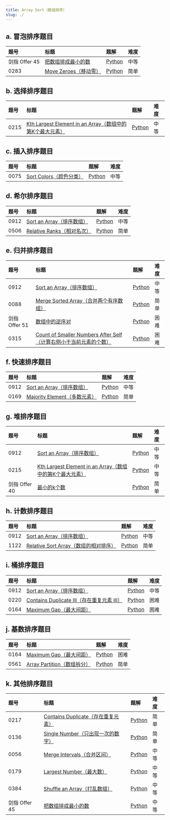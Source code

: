 ```yaml
---
title: Array Sort（数组排序）
slug: ./
---
```


## a. 冒泡排序题目

| 题号          | 标题                                 | 题解                                                                 | 难度 |
| :------------ | :----------------------------------- | :------------------------------------------------------------------- | :--- |
| 剑指 Offer 45 | [把数组排成最小的数][bszpczxds]      | [Python](./Questions/01-ba-shu-zu-pai-cheng-zui-xiao-de-shu-lcof.md) | 中等 |
| 0283          | [Move Zeroes（移动零）][move-zeroes] | [Python](./Questions/02-Move-Zeros.md)                               | 简单 |

## b. 选择排序题目

| 题号 | 标题                                                                                        | 题解         | 难度 |
| :--- | :------------------------------------------------------------------------------------------ | :----------- | :--- |
| 0215 | [Kth Largest Element in an Array（数组中的第K个最大元素）][kth-largest-element-in-an-array] | [Python](./) | 中等 |

## c. 插入排序题目

| 题号 | 标题                                   | 题解         | 难度 |
| :--- | :------------------------------------- | :----------- | :--- |
| 0075 | [Sort Colors（颜色分类）][sort-colors] | [Python](./) | 中等 |

## d. 希尔排序题目

| 题号 | 标题                                         | 题解         | 难度 |
| :--- | :------------------------------------------- | :----------- | :--- |
| 0912 | [Sort an Array（排序数组）][sort-an-array]   | [Python](./) | 中等 |
| 0506 | [Relative Ranks（相对名次）][relative-ranks] | [Python](./) | 简单 |

## e. 归并排序题目

| 题号          | 标题                                                                                                     | 题解         | 难度 |
| :------------ | :------------------------------------------------------------------------------------------------------- | :----------- | :--- |
| 0912          | [Sort an Array（排序数组）][sort-an-array]                                                               | [Python](./) | 中等 |
| 0088          | [Merge Sorted Array（合并两个有序数组）][merge-sorted-array]                                             | [Python](./) | 简单 |
| 剑指 Offer 51 | [数组中的逆序对][szzdnxd]                                                                                | [Python](./) | 困难 |
| 0315          | [Count of Smaller Numbers After Self（计算右侧小于当前元素的个数）][count-of-smaller-numbers-after-self] | [Python](./) | 困难 |

## f. 快速排序题目

| 题号 | 标题                                             | 题解         | 难度 |
| :--- | :----------------------------------------------- | :----------- | :--- |
| 0912 | [Sort an Array（排序数组）][sort-an-array]       | [Python](./) | 中等 |
| 0169 | [Majority Element（多数元素）][majority-element] | [Python](./) | 简单 |

## g. 堆排序题目

| 题号          | 标题                                                                                        | 题解         | 难度 |
| :------------ | :------------------------------------------------------------------------------------------ | :----------- | :--- |
| 0912          | [Sort an Array（排序数组）][sort-an-array]                                                  | [Python](./) | 中等 |
| 0215          | [Kth Largest Element in an Array（数组中的第K个最大元素）][kth-largest-element-in-an-array] | [Python](./) | 中等 |
| 剑指 Offer 40 | [最小的k个数][zui-xiao-de-kge-shu-lcof]                                                     | [Python](./) | 简单 |

## h. 计数排序题目

| 题号 | 标题                                                         | 题解         | 难度 |
| :--- | :----------------------------------------------------------- | :----------- | :--- |
| 0912 | [Sort an Array（排序数组）][sort-an-array]                   | [Python](./) | 中等 |
| 1122 | [Relative Sort Array（数组的相对排序）][relative-sort-array] | [Python](./) | 简单 |

## i. 桶排序题目

| 题号 | 标题                                                                 | 题解         | 难度 |
| :--- | :------------------------------------------------------------------- | :----------- | :--- |
| 0912 | [Sort an Array（排序数组）][sort-an-array]                           | [Python](./) | 中等 |
| 0220 | [Contains Duplicate III（存在重复元素 III）][contains-duplicate-iii] | [Python](./) | 困难 |
| 0164 | [Maximum Gap（最大间距）][maximum-gap]                               | [Python](./) | 困难 |

## j. 基数排序题目

| 题号 | 标题                                           | 题解         | 难度 |
| :--- | :--------------------------------------------- | :----------- | :--- |
| 0164 | [Maximum Gap（最大间距）][maximum-gap]         | [Python](./) | 困难 |
| 0561 | [Array Partition（数组拆分）][array-partition] | [Python](./) | 简单 |

## k. 其他排序题目

| 题号          | 标题                                                     | 题解                                                                 | 难度 |
| :------------ | :------------------------------------------------------- | :------------------------------------------------------------------- | :--- |
| 0217          | [Contains Duplicate（存在重复元素）][contains-duplicate] | [Python](./)                                                         | 简单 |
| 0136          | [Single Number（只出现一次的数字）][single-number]       | [Python](./)                                                         | 简单 |
| 0056          | [Merge Intervals（合并区间）][merge-intervals]           | [Python](./)                                                         | 中等 |
| 0179          | [Largest Number（最大数）][largest-number]               | [Python](./)                                                         | 中等 |
| 0384          | [Shuffle an Array（打乱数组）][shuffle-an-array]         | [Python](./)                                                         | 中等 |
| 剑指 Offer 45 | [把数组排成最小的数][bszpczxds]                          | [Python](./Questions/01-ba-shu-zu-pai-cheng-zui-xiao-de-shu-lcof.md) | 中等 |

<!-- 冒泡排序题目 -->

[bszpczxds]: https://leetcode.cn/problems/ba-shu-zu-pai-cheng-zui-xiao-de-shu-lcof/
[move-zeroes]: https://leetcode.com/problems/move-zeroes/

<!-- 选择排序题目 -->

[kth-largest-element-in-an-array]: https://leetcode.com/problems/kth-largest-element-in-an-array/

<!-- 插入排序题目 -->

[sort-colors]: https://leetcode.com/problems/sort-colors/

<!-- 希尔排序题目 -->

[sort-an-array]: https://leetcode.com/problems/sort-an-array/
[relative-ranks]: https://leetcode.com/problems/relative-ranks/

<!-- 归并排序题目 -->

[sort-an-array]: https://leetcode.com/problems/sort-an-array/
[merge-sorted-array]: https://leetcode.com/problems/merge-sorted-array/
[szzdnxd]: https://leetcode.com/problems/shu-zu-zhong-de-ni-xu-dui-lcof/
[count-of-smaller-numbers-after-self]: https://leetcode.com/problems/count-of-smaller-numbers-after-self/

<!-- 快速排序题目 -->

[sort-an-array]: https://leetcode.com/problems/sort-an-array/
[majority-element]: https://leetcode.com/problems/majority-element/

<!-- 堆排序题目 -->

[sort-an-array]: https://leetcode.com/problems/sort-an-array/
[kth-largest-element-in-an-array]: https://leetcode.com/problems/kth-largest-element-in-an-array/
[zui-xiao-de-kge-shu-lcof]: https://leetcode.cn/problems/zui-xiao-de-kge-shu-lcof/

<!-- 计数排序题目 -->

[sort-an-array]: https://leetcode.com/problems/sort-an-array/
[relative-sort-array]: https://leetcode.com/problems/relative-sort-array/

<!-- 桶排序题目 -->

[sort-an-array]: https://leetcode.com/problems/sort-an-array/
[contains-duplicate-iii]: https://leetcode.com/problems/contains-duplicate-iii/
[maximum-gap]: https://leetcode.com/problems/maximum-gap/

<!-- 基数排序题目 -->

[maximum-gap]: https://leetcode.com/problems/maximum-gap/
[array-partition]: https://leetcode.com/problems/array-partition/

<!-- 其他排序题目 -->

[contains-duplicate]: https://leetcode.com/problems/contains-duplicate/
[single-number]: https://leetcode.com/problems/single-number/
[merge-intervals]: https://leetcode.com/problems/merge-intervals/
[largest-number]: https://leetcode.com/problems/largest-number/
[shuffle-an-array]: https://leetcode.com/problems/shuffle-an-array/
